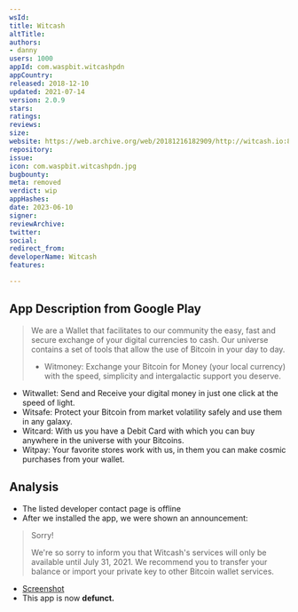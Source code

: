 ```yaml
---
wsId: 
title: Witcash
altTitle: 
authors:
- danny
users: 1000
appId: com.waspbit.witcashpdn
appCountry: 
released: 2018-12-10
updated: 2021-07-14
version: 2.0.9
stars: 
ratings: 
reviews: 
size: 
website: https://web.archive.org/web/20181216182909/http://witcash.io:80/
repository: 
issue: 
icon: com.waspbit.witcashpdn.jpg
bugbounty: 
meta: removed
verdict: wip
appHashes: 
date: 2023-06-10
signer: 
reviewArchive: 
twitter: 
social: 
redirect_from: 
developerName: Witcash
features: 

---
```


## App Description from Google Play 

> We are a Wallet that facilitates to our community the easy, fast and secure exchange of your digital currencies to cash. Our universe contains a set of tools that allow the use of Bitcoin in your day to day.
>
> - Witmoney: Exchange your Bitcoin for Money (your local currency) with the speed, simplicity and intergalactic support you deserve.
- Witwallet: Send and Receive your digital money in just one click at the speed of light.
- Witsafe: Protect your Bitcoin from market volatility safely and use them in any galaxy.
- Witcard: With us you have a Debit Card with which you can buy anywhere in the universe with your Bitcoins.
- Witpay: Your favorite stores work with us, in them you can make cosmic purchases from your wallet.

## Analysis 

- The listed developer contact page is offline 
- After we installed the app, we were shown an announcement:

> Sorry!
>
> We're so sorry to inform you that Witcash's services will only be available until July 31, 2021. We recommend you to transfer your balance or import your private key to other Bitcoin wallet services. 

- [Screenshot](https://twitter.com/BitcoinWalletz/status/1667435356105367552)
- This app is now **defunct.**
